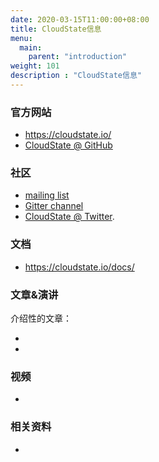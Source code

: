 ```yaml
---
date: 2020-03-15T11:00:00+08:00
title: CloudState信息
menu:
  main:
    parent: "introduction"
weight: 101
description : "CloudState信息"
---
```


### 官方网站

- https://cloudstate.io/
- [CloudState @ GitHub](https://github.com/cloudstateio)

### 社区

- [mailing list](https://groups.google.com/forum/#!forum/cloudstate) 
- [Gitter channel](https://gitter.im/CloudState-IO/community) 
-  [CloudState @ Twitter](https://twitter.com/CloudstateIO).

### 文档

- https://cloudstate.io/docs/

### 文章&演讲

介绍性的文章：

- 

- 

### 视频

- 

### 相关资料

- 